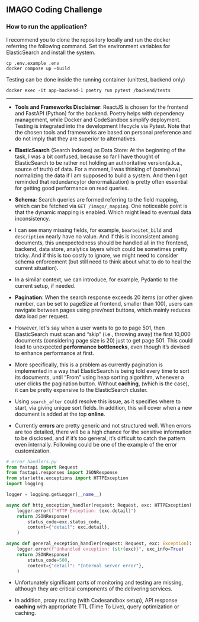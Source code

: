## IMAGO Coding Challenge

### How to run the application?

I recommend you to clone the repository locally and run the docker referring the following command.
Set the environment variables for ElasticSearch and install the system.


```shell
cp .env.example .env
docker compose up –build
```

Testing can be done inside the running container (unittest, backend only)

```shell
docker exec -it app-backend-1 poetry run pytest /backend/tests
```
---

- **Tools and Frameworks Disclaimer**: ReactJS is chosen for the frontend and FastAPI (Python) for the backend. Poetry helps with dependency management, while Docker and CodeSandbox simplify deployment. Testing is integrated into the development lifecycle via Pytest. Note that the chosen tools and frameworks are based on personal preference and do not imply that they are superior to alternatives.

- **ElasticSearch** (Search Indexes) as Data Store: At the beginning of the task, I was a bit confused, because so far I have thought of ElasticSearch to be rather not holding an authoritative version(a.k.a., source of truth) of data. For a moment, I was thinking of (somehow) normalizing the data if I am supposed to build a system. And then I got reminded that redundancy(or denormalization) is pretty often essential for getting good performance on read queries.

- **Schema**: Search queries are formed referring to the field mapping, which can be fetched via `GET /imago/_mapping`. One noticeable point is that the dynamic mapping is enabled. Which might lead to eventual data inconsistency.

- I can see many missing fields, for example, `bearbeitet_bild` and `description` nearly have no value. And if this is inconsistent among documents, this unexpectedness should be handled all in the frontend, backend, data store, analytics layers which could be sometimes pretty tricky. And if this is too costly to ignore, we might need to consider schema enforcement (but still need to think about what to do to heal the current situation).

- In a similar context, we can introduce, for example, Pydantic to the current setup, if needed.

- **Pagination**: When the search response exceeds 20 items (or other given number, can be set to pageSize at frontend, smaller than 100), users can navigate between pages using prev/next buttons, which mainly reduces data load per request.

- However, let's say when a user wants to go to page 501, then ElasticSearch must scan and “skip” (i.e., throwing away) the first 10,000 documents (considering page size is 20) just to get page 501. This could lead to unexpected **performance bottlenecks**, even though it’s devised to enhance performance at first.

- More specifically, this is a problem as currently pagination is implemented in a way that ElasticSearch is being told every time to sort its documents, until “From” using heap sorting algorithm, whenever a user clicks the pagination button. Without **caching**, (which is the case), it can be pretty expensive to the ElasticSearch cluster.

- Using `search_after` could resolve this issue, as it specifies where to start, via giving unique sort fields. In addition, this will cover when a new document is added at the top **online**.

- Currently **errors** are pretty generic and not structured well. When errors are too detailed, there will be a high chance for the sensitive information to be disclosed, and if it’s too general, it’s difficult to catch the pattern even internally. Following could be one of the example of the error customization.

```python
# error_handlers.py
from fastapi import Request
from fastapi.responses import JSONResponse
from starlette.exceptions import HTTPException
import logging

logger = logging.getLogger(__name__)

async def http_exception_handler(request: Request, exc: HTTPException):
    logger.error(f"HTTP Exception: {exc.detail}")
    return JSONResponse(
        status_code=exc.status_code,
        content={"detail": exc.detail},
    )

async def general_exception_handler(request: Request, exc: Exception):
    logger.error(f"Unhandled exception: {str(exc)}", exc_info=True)
    return JSONResponse(
        status_code=500,
        content={"detail": "Internal server error"},
    )

```

- Unfortunately significant parts of monitoring and testing are missing, although they are critical components of the delivering services.

- In addition, proxy routing (with Codesandbox setup), API response **caching** with appropriate TTL (Time To Live), query optimization or caching.
